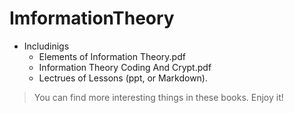 # ImformationTheory

- Includinigs
  - Elements of Information Theory.pdf
  - Information Theory Coding And Crypt.pdf
  - Lectrues of Lessons (ppt, or Markdown).

> You can find more interesting things in these books. Enjoy it!
